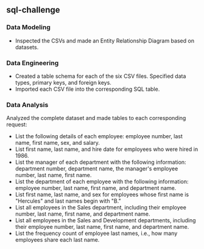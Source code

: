 ## sql-challenge



### Data Modeling
- Inspected the CSVs and made an Entity Relationship Diagram based on datasets.

### Data Engineering
- Created a table schema for each of the six CSV files. Specified data types, primary keys, and foreign keys.
- Imported each CSV file into the corresponding SQL table. 

### Data Analysis
Analyzed the complete dataset and made tables to each corresponding request:
- List the following details of each employee: employee number, last name, first name, sex, and salary.
- List first name, last name, and hire date for employees who were hired in 1986.
- List the manager of each department with the following information: department number, department name, the manager's employee number, last name, first name.
- List the department of each employee with the following information: employee number, last name, first name, and department name.
- List first name, last name, and sex for employees whose first name is "Hercules" and last names begin with "B."
- List all employees in the Sales department, including their employee number, last name, first name, and department name.
- List all employees in the Sales and Development departments, including their employee number, last name, first name, and department name.
- List the frequency count of employee last names, i.e., how many employees share each last name.
